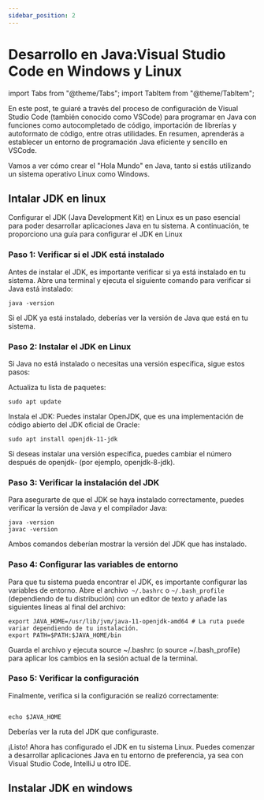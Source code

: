```yaml
---
sidebar_position: 2
---
```


# Desarrollo en Java:Visual Studio Code en Windows y Linux

import Tabs from "@theme/Tabs";
import TabItem from "@theme/TabItem";

En este post, te guiaré a través del proceso de configuración de Visual Studio Code (también conocido como VSCode) para programar en Java con funciones como autocompletado de código, importación de librerías y autoformato de código, entre otras utilidades. En resumen, aprenderás a establecer un entorno de programación Java eficiente y sencillo en VSCode.

Vamos a ver cómo crear el "Hola Mundo" en Java, tanto si estás utilizando un sistema operativo Linux como Windows.

<Tabs>
  <TabItem value="linux" label="Linux" default>

## Intalar JDK en linux

Configurar el JDK (Java Development Kit) en Linux es un paso esencial para poder desarrollar aplicaciones Java en tu sistema. A continuación, te proporciono una guía para configurar el JDK en Linux

### Paso 1: Verificar si el JDK está instalado

Antes de instalar el JDK, es importante verificar si ya está instalado en tu sistema. Abre una terminal y ejecuta el siguiente comando para verificar si Java está instalado:

```
java -version
```

Si el JDK ya está instalado, deberías ver la versión de Java que está en tu sistema.

### Paso 2: Instalar el JDK en Linux

Si Java no está instalado o necesitas una versión específica, sigue estos pasos:

Actualiza tu lista de paquetes:

```
sudo apt update
```

Instala el JDK:
Puedes instalar OpenJDK, que es una implementación de código abierto del JDK oficial de Oracle:

```
sudo apt install openjdk-11-jdk
```

Si deseas instalar una versión específica, puedes cambiar el número después de openjdk- (por ejemplo, openjdk-8-jdk).

### Paso 3: Verificar la instalación del JDK

Para asegurarte de que el JDK se haya instalado correctamente, puedes verificar la versión de Java y el compilador Java:

```
java -version
javac -version
```

Ambos comandos deberían mostrar la versión del JDK que has instalado.

### Paso 4: Configurar las variables de entorno

Para que tu sistema pueda encontrar el JDK, es importante configurar las variables de entorno. Abre el archivo` ~/.bashrc` o `~/.bash_profile` (dependiendo de tu distribución) con un editor de texto y añade las siguientes líneas al final del archivo:

```
export JAVA_HOME=/usr/lib/jvm/java-11-openjdk-amd64 # La ruta puede variar dependiendo de tu instalación.
export PATH=$PATH:$JAVA_HOME/bin
```

Guarda el archivo y ejecuta source ~/.bashrc (o source ~/.bash_profile) para aplicar los cambios en la sesión actual de la terminal.

### Paso 5: Verificar la configuración

Finalmente, verifica si la configuración se realizó correctamente:

```

echo $JAVA_HOME

```

Deberías ver la ruta del JDK que configuraste.

¡Listo! Ahora has configurado el JDK en tu sistema Linux. Puedes comenzar a desarrollar aplicaciones Java en tu entorno de preferencia, ya sea con Visual Studio Code, IntelliJ u otro IDE.
</TabItem>
<TabItem value="windows" label="Windows">

## Instalar JDK en windows

</TabItem>
</Tabs>
